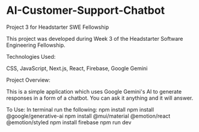 # AI-Customer-Support-Chatbot
Project 3 for Headstarter SWE Fellowship

This project was developed during Week 3 of the Headstarter Software Engineering Fellowship.

Technologies Used:

CSS, JavaScript, Next.js, React, Firebase, Google Gemini 

Project Overview:

This is a simple application which uses Google Gemini's AI to generate responses in a form of a chatbot. You can ask it anything and it will answer.

To Use:
In terminal run the following:
npm install
npm install @google/generative-ai
npm install @mui/material @emotion/react @emotion/styled
npm install firebase
npm run dev
